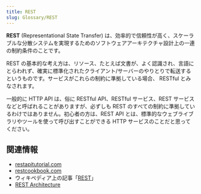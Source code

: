 ```yaml
---
title: REST
slug: Glossary/REST
---
```


**REST** (Representational State Transfer) は、効率的で信頼性が高く、スケーラブルな分散システムを実現するためのソフトウェアアーキテクチャ設計上の一連の制約条件のことです。

REST の基本的な考え方は、リソース、たとえば文書が、よく認識され、言語にとらわれず、確実に標準化されたクライアント/サーバーのやりとりで転送するというものです。サービスがこれらの制約に準拠している場合、 RESTful とみなされます。

一般的に HTTP API は、俗に RESTful API、RESTful サービス、REST サービスなどと呼ばれることがありますが、必ずしも REST のすべての制約に準拠しているわけではありません。初心者の方は、REST API とは、標準的なウェブライブラリやツールを使って呼び出すことができる HTTP サービスのことだと思ってください。

## 関連情報

- [restapitutorial.com](https://www.restapitutorial.com/)
- [restcookbook.com](https://restcookbook.com/)
- ウィキペディア上の記事「[REST](https://ja.wikipedia.org/wiki/Representational_State_Transfer)」
- [REST Architecture](https://www.service-architecture.com/articles/web-services/representational_state_transfer_rest.html)

